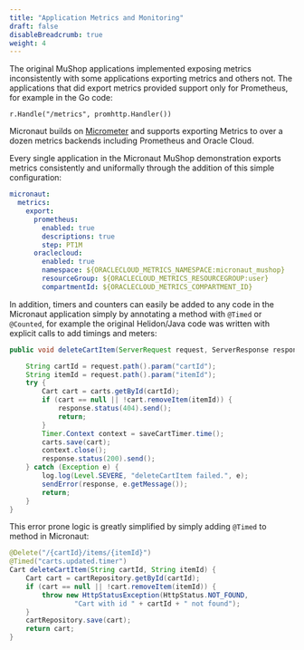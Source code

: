 ```yaml
---
title: "Application Metrics and Monitoring"
draft: false
disableBreadcrumb: true
weight: 4
---
```


The original MuShop applications implemented exposing metrics inconsistently with some applications exporting metrics and others not. The applications that did export metrics provided support only for Prometheus, for example in the Go code:

```golang
r.Handle("/metrics", promhttp.Handler())
```

Micronaut builds on [Micrometer](https://micrometer.io) and supports exporting Metrics to over a dozen metrics backends including Prometheus and Oracle Cloud.

Every single application in the Micronaut MuShop demonstration exports metrics consistently and uniformally through the addition of this simple configuration:

```yaml
micronaut:
  metrics:
    export:
      prometheus:
        enabled: true
        descriptions: true
        step: PT1M    	
      oraclecloud:
        enabled: true
        namespace: ${ORACLECLOUD_METRICS_NAMESPACE:micronaut_mushop}
        resourceGroup: ${ORACLECLOUD_METRICS_RESOURCEGROUP:user}
        compartmentId: ${ORACLECLOUD_METRICS_COMPARTMENT_ID}

```

In addition, timers and counters can easily be added to any code in the Micronaut application simply by annotating a method with `@Timed` or `@Counted`, for example the original Helidon/Java code was written with explicit calls to add timings and meters:

```java
public void deleteCartItem(ServerRequest request, ServerResponse response) {

    String cartId = request.path().param("cartId");
    String itemId = request.path().param("itemId");
    try {
        Cart cart = carts.getById(cartId);
        if (cart == null || !cart.removeItem(itemId)) {
            response.status(404).send();
            return;
        }
        Timer.Context context = saveCartTimer.time();
        carts.save(cart);
        context.close();
        response.status(200).send();
    } catch (Exception e) {
        log.log(Level.SEVERE, "deleteCartItem failed.", e);
        sendError(response, e.getMessage());
        return;
    }
}
```

This error prone logic is greatly simplified by simply adding `@Timed` to method in Micronaut:

```java
@Delete("/{cartId}/items/{itemId}")
@Timed("carts.updated.timer")
Cart deleteCartItem(String cartId, String itemId) {
    Cart cart = cartRepository.getById(cartId);
    if (cart == null || !cart.removeItem(itemId)) {
        throw new HttpStatusException(HttpStatus.NOT_FOUND,
                "Cart with id " + cartId + " not found");
    }
    cartRepository.save(cart);
    return cart;
}
```